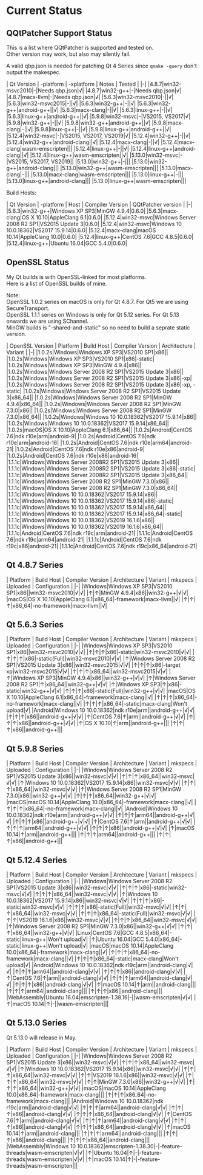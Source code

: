 # Current Status

## QQtPatcher Support Status

This is a list where QQtPatcher is supported and tested on.  
Other version may work, but also may silently fail.

A valid qbp.json is needed for patching Qt 4 Series since `qmake -query` don't output the makespec.

| Qt Version | -platform | -xplatform | Notes | Tested |
|-|
|4.8.7|win32-msvc2010|-|Needs qbp.json|√|
|4.8.7|win32-g++|-|Needs qbp.json|√|
|4.8.7|macx-llvm|-|Needs qbp.json|√|
|5.6.3|win32-msvc2010|-||√|
|5.6.3|win32-msvc2015|-||√|
|5.6.3|win32-g++|-||√|
|5.6.3|win32-g++|android-g++||√|
|5.6.3|macx-clang|-||√|
|5.6.3|linux-g++|-||√|
|5.6.3|linux-g++|android-g++||√|
|5.9.8|win32-msvc|-|VS2015, VS2017|√|
|5.9.8|win32-g++|-||√|
|5.9.8|win32-g++|android-g++||√|
|5.9.8|macx-clang|-||√|
|5.9.8|linux-g++|-||√|
|5.9.8|linux-g++|android-g++||√|
|5.12.4|win32-msvc|-|VS2015, VS2017, VS2019|√|
|5.12.4|win32-g++|-||√|
|5.12.4|win32-g++|android-clang||√|
|5.12.4|macx-clang|-||√|
|5.12.4|macx-clang|wasm-emscripten|||
|5.12.4|linux-g++|-||√|
|5.12.4|linux-g++|android-clang||√|
|5.12.4|linux-g++|wasm-emscripten||√|
|5.13.0|win32-msvc|-|VS2015, VS2017, VS2019||
|5.13.0|win32-g++|-|||
|5.13.0|win32-g++|android-clang|||
|5.13.0|win32-g++|wasm-emscripten|||
|5.13.0|macx-clang|-|||
|5.13.0|macx-clang|wasm-emscripten|||
|5.13.0|linux-g++|-|||
|5.13.0|linux-g++|android-clang|||
|5.13.0|linux-g++|wasm-emscripten|||

Build Hosts:

| Qt Version | -platform | Host | Compiler Version | QQtPatcher version |
|-|
|5.6.3|win32-g++|Windows XP SP3|MinGW 4.9.4|0.6.0|
|5.6.3|macx-clang|OS X 10.10|AppleClang 6.1|0.6.0|
|5.12.4|win32-msvc|Windows Server 2008 R2 SP1|VS2015 Update 3|0.6.0|
|5.12.4|win32-msvc|Windows 10 10.0.18362|VS2017 15.9.14|0.6.0|
|5.12.4|macx-clang|macOS 10.14|AppleClang 10.0|0.6.0|
|5.12.4|linux-g++|CentOS 7.6|GCC 4.8.5|0.6.0|
|5.12.4|linux-g++|Ubuntu 16.04|GCC 5.4.0|0.6.0|

## OpenSSL Status

My Qt builds is with OpenSSL-linked for most platforms.  
Here is a list of OpenSSL builds of mine.

Note:   
OpenSSL 1.0.2 series on macOS is only for Qt 4.8.7. For Qt5 we are using SecureTransport.  
OpenSSL 1.1.1 series on Windows is only for Qt 5.12 series. For Qt 5.13 onwards we are using SChannel.  
MinGW builds is "-shared-and-static" so no need to build a seprate static version.

| OpenSSL Version | Platform | Build Host | Compiler Version | Architecture | Variant |
|-|
|1.0.2s|Windows|Windows XP SP3|VS2010 SP1|x86||
|1.0.2s|Windows|Windows XP SP3|VS2010 SP1|x86|-static|
|1.0.2s|Windows|Windows XP SP3|MinGW 4.9.4|x86||
|1.0.2s|Windows|Windows Server 2008 R2 SP1|VS2015 Update 3|x86||
|1.0.2s|Windows|Windows Server 2008 R2 SP1|VS2015 Update 3|x86|-xp|
|1.0.2s|Windows|Windows Server 2008 R2 SP1|VS2015 Update 3|x86|-xp, -static|
|1.0.2s|Windows|Windows Server 2008 R2 SP1|VS2015 Update 3|x86_64||
|1.0.2s|Windows|Windows Server 2008 R2 SP1|MinGW 4.9.4|x86_64||
|1.0.2s|Windows|Windows Server 2008 R2 SP1|MinGW 7.3.0|x86||
|1.0.2s|Windows|Windows Server 2008 R2 SP1|MinGW 7.3.0|x86_64||
|1.0.2s|Windows|Windows 10 10.0.18362|VS2017 15.9.14|x86||
|1.0.2s|Windows|Windows 10 10.0.18362|VS2017 15.9.14|x86_64||
|1.0.2s|macOS|OS X 10.10|AppleClang 6.1|x86_64||
|1.0.2s|Android|CentOS 7.6|ndk r10e|arm|android-9|
|1.0.2s|Android|CentOS 7.6|ndk r10e|arm|android-16|
|1.0.2s|Android|CentOS 7.6|ndk r10e|arm64|android-21|
|1.0.2s|Android|CentOS 7.6|ndk r10e|x86|android-9|
|1.0.2s|Android|CentOS 7.6|ndk r10e|x86|android-16|
|1.1.1c|Windows|Windows Server 2008R2 SP1|VS2015 Update 3|x86||
|1.1.1c|Windows|Windows Server 2008R2 SP1|VS2015 Update 3|x86|-static|
|1.1.1c|Windows|Windows Server 2008R2 SP1|VS2015 Update 3|x86_64||
|1.1.1c|Windows|Windows Server 2008 R2 SP1|MinGW 7.3.0|x86||
|1.1.1c|Windows|Windows Server 2008 R2 SP1|MinGW 7.3.0|x86_64||
|1.1.1c|Windows|Windows 10 10.0.18362|VS2017 15.9.14|x86||
|1.1.1c|Windows|Windows 10 10.0.18362|VS2017 15.9.14|x86|-static|
|1.1.1c|Windows|Windows 10 10.0.18362|VS2017 15.9.14|x86_64||
|1.1.1c|Windows|Windows 10 10.0.18362|VS2017 15.9.14|x86_64|-static|
|1.1.1c|Windows|Windows 10 10.0.18362|VS2019 16.1.6|x86||
|1.1.1c|Windows|Windows 10 10.0.18362|VS2019 16.1.6|x86_64||
|1.1.1c|Android|CentOS 7.6|ndk r19c|arm|android-21|
|1.1.1c|Android|CentOS 7.6|ndk r19c|arm64|android-21|
|1.1.1c|Android|CentOS 7.6|ndk r19c|x86|android-21|
|1.1.1c|Android|CentOS 7.6|ndk r19c|x86_64|android-21|


## Qt 4.8.7 Series

| Platform | Build Host | Compiler Version | Architecture | Variant | mkspecs | Uploaded | Configuration |
|-|
|Windows|Windows XP SP3|VS2010 SP1|x86||win32-msvc2010|√|√|
|↑|↑|MinGW 4.9.4|x86||win32-g++|√|√|
|macOS|OS X 10.10|AppleClang 6.1|x86_64|-framework|macx-llvm||√|
|↑|↑|↑|x86_64|-no-framework|macx-llvm||√|

## Qt 5.6.3 Series

| Platform | Build Host | Compiler Version | Architecture | Variant | mkspecs | Uploaded | Configuration |
|-|
|Windows|Windows XP SP3|VS2010 SP1|x86||win32-msvc2010|√|√|
|↑|↑|↑|x86|-static|win32-msvc2010|√|√|
|↑|↑|↑|x86|-static(Full)|win32-msvc2010|√|√|
|↑|Windows Server 2008 R2 SP1|VS2015 Update 3|x86||win32-msvc2015|√|√|
|↑|↑|↑|x86|-target xp|win32-msvc2015|√|√|
|↑|↑|↑|x86_64||win32-msvc2015|√|√|
|↑|Windows XP SP3|MinGW 4.9.4|x86||win32-g++|√|√|
|↑|Windows Server 2008 R2 SP1|↑|x86_64||win32-g++|√|√|
|↑|Windows XP SP3|↑|x86|-static|win32-g++|√|√|
|↑|↑|↑|x86|-static(Full)|win32-g++|√|√|
|macOS|OS X 10.10|AppleClang 6.1|x86_64|-framework|macx-clang||√|
|↑|↑|↑|x86_64|-no-framework|macx-clang||√|
|↑|↑|↑|x86_64|-static|macx-clang|Won't upload|√|
|Android|Windows 10 10.0.18362|ndk r10e|arm||android-g++|√|√|
|↑|↑|↑|x86||android-g++|√|√|
|↑|CentOS 7.6|↑|arm||android-g++|√|√|
|↑|↑|↑|x86||android-g++|√|√|
|↑|OS X 10.10|↑|arm||android-g++|||
|↑|↑|↑|x86||android-g++|||

## Qt 5.9.8 Series

| Platform | Build Host |  Compiler Version | Architecture | Variant | mkspecs | Uploaded | Configuration |
|-|
|Windows|Windows Server 2008 R2 SP1|VS2015 Update 3|x86||win32-msvc|√|√|
|↑|↑|↑|x86_64||win32-msvc|√|√|
|↑|Windows 10 10.0.18362|VS2017 15.9.14|x86||win32-msvc|√|√|
|↑|↑|↑|x86_64||win32-msvc|√|√|
|↑|Windows Server 2008 R2 SP1|MinGW 7.3.0|x86||win32-g++|√|√|
|↑|↑|↑|x86_64||win32-g++|√|√|
|macOS|macOS 10.14|AppleClang 10.0|x86_64|-framework|macx-clang||√|
|↑|↑|↑|x86_64|-no-framework|macx-clang||√|
|Android|Windows 10 10.0.18362|ndk r10e|arm||android-g++|√|√|
|↑|↑|↑|arm64||android-g++|√|√|
|↑|↑|↑|x86||android-g++|√|√|
|↑|CentOS 7.6|↑|arm||android-g++|√|√|
|↑|↑|↑|arm64||android-g++|√|√|
|↑|↑|↑|x86||android-g++|√|√|
|↑|macOS 10.14|↑|arm||android-g++|||
|↑|↑|↑|arm64||android-g++|||
|↑|↑|↑|x86||android-g++|||

## Qt 5.12.4 Series

| Platform | Build Host |  Compiler Version | Architecture | Variant | mkspecs | Uploaded | Configuration |
|-|
|Windows|Windows Server 2008 R2 SP1|VS2015 Update 3|x86||win32-msvc|√|√|
|↑|↑|↑|x86|-static|win32-msvc|√|√|
|↑|↑|↑|x86_64||win32-msvc|√|√|
|↑|Windows 10 10.0.18362|VS2017 15.9.14|x86||win32-msvc|√|√|
|↑|↑|↑|x86|-static|win32-msvc|√|√|
|↑|↑|↑|x86|-static(Full)|win32-msvc|√|√|
|↑|↑|↑|x86_64||win32-msvc|√|√|
|↑|↑|↑|x86_64|-static(Full)|win32-msvc|√|√|
|↑|↑|VS2019 16.1.6|x86||win32-msvc|√|√|
|↑|↑|↑|x86_64||win32-msvc|√|√|
|↑|Windows Server 2008 R2 SP1|MinGW 7.3.0|x86||win32-g++|√|√|
|↑|↑|↑|x86_64||win32-g++|√|√|
|Linux|CentOS 7.6|GCC 4.8.5|x86_64|-static|linux-g++|Won't upload|√|
|↑|Ubuntu 16.04|GCC 5.4.0|x86_64|-static|linux-g++|Won't upload|√|
|macOS|macOS 10.14|AppleClang 10.0|x86_64|-framework|macx-clang||√|
|↑|↑|↑|x86_64|-no-framework|macx-clang||√|
|↑|↑|↑|x86_64|-static|macx-clang|Won't upload|√|
|Android|Windows 10 10.0.18362|ndk r19c|arm||android-clang|√|√|
|↑|↑|↑|arm64||android-clang|√|√|
|↑|↑|↑|x86||android-clang|√|√|
|↑|CentOS 7.6|↑|arm||android-clang|√|√|
|↑|↑|↑|arm64||android-clang|√|√|
|↑|↑|↑|x86||android-clang|√|√|
|↑|macOS 10.14|↑|arm||android-clang|||
|↑|↑|↑|arm64||android-clang|||
|↑|↑|↑|x86||android-clang|||
|WebAssembly|Ubuntu 16.04|emscripten-1.38.16|-||wasm-emscripten|√|√|
|↑|macOS 10.14|↑|-||wasm-emscripten|||

## Qt 5.13.0 Series

Qt 5.13.0 will release in May.

| Platform | Build Host |  Compiler Version | Architecture | Variant | mkspecs | Uploaded | Configuration |
|-|
|Windows|Windows Server 2008 R2 SP1|VS2015 Update 3|x86||win32-msvc|√|√|
|↑|↑|↑|x86_64||win32-msvc|√|√|
|↑|Windows 10 10.0.18362|VS2017 15.9.14|x86||win32-msvc|√|√|
|↑|↑|↑|x86_64||win32-msvc|√|√|
|↑|↑|VS2019 16.1.6|x86||win32-msvc|√|√|
|↑|↑|↑|x86_64||win32-msvc|√|√|
|↑|↑|MinGW 7.3.0|x86||win32-g++|√|√|
|↑|↑|↑|x86_64||win32-g++|√|√|
|macOS|macOS 10.14|AppleClang 10.0|x86_64|-framework|macx-clang|||
|↑|↑|↑|x86_64|-no-framework|macx-clang|||
|Android|Windows 10 10.0.18362|ndk r19c|arm||android-clang|√|√|
|↑|↑|↑|arm64||android-clang|√|√|
|↑|↑|↑|x86||android-clang|√|√|
|↑|↑|↑|x86_64||android-clang|√|√|
|↑|CentOS 7.6|↑|arm||android-clang|√|√|
|↑|↑|↑|arm64||android-clang|√|√|
|↑|↑|↑|x86||android-clang|√|√|
|↑|↑|↑|x86_64||android-clang|√|√|
|↑|macOS 10.14|↑|arm||android-clang|||
|↑|↑|↑|arm64||android-clang|||
|↑|↑|↑|x86||android-clang|||
|↑|↑|↑|x86_64||android-clang|||
|WebAssembly|Windows 10 10.0.18362|emscripten-1.38.30|-|-feature-threads|wasm-emscripten|√|√|
|↑|Ubuntu 16.04|↑|-|-feature-threads|wasm-emscripten|√|√|
|↑|macOS 10.14|↑|-|-feature-threads|wasm-emscripten|||
